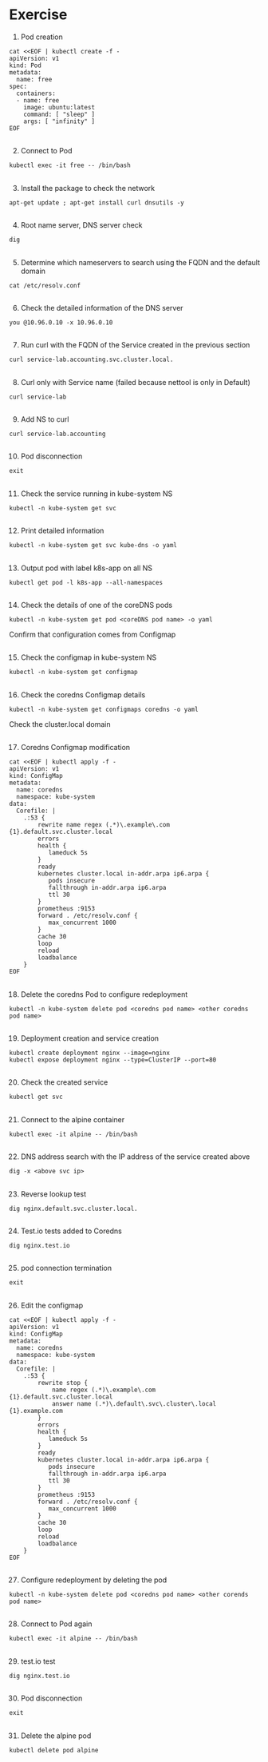 # Exercise


1. Pod creation
```
cat <<EOF | kubectl create -f -
apiVersion: v1
kind: Pod
metadata:
  name: free
spec:
  containers:
  - name: free
    image: ubuntu:latest
    command: [ "sleep" ]
    args: [ "infinity" ]
EOF
```

##

2. Connect to Pod
```
kubectl exec -it free -- /bin/bash
```

##

3. Install the package to check the network
```
apt-get update ; apt-get install curl dnsutils -y
```

##

4. Root name server, DNS server check
```
dig
```

##

5. Determine which nameservers to search using the FQDN and the default domain
```
cat /etc/resolv.conf
```

##

6. Check the detailed information of the DNS server
```
you @10.96.0.10 -x 10.96.0.10
```

##

7. Run curl with the FQDN of the Service created in the previous section
```
curl service-lab.accounting.svc.cluster.local.
```

##

8. Curl only with Service name (failed because nettool is only in Default)
```
curl service-lab
```

##

9. Add NS to curl
```
curl service-lab.accounting
```

##

10. Pod disconnection
```
exit
```

##

11. Check the service running in kube-system NS
```
kubectl -n kube-system get svc
```

##

12. Print detailed information
```
kubectl -n kube-system get svc kube-dns -o yaml
```

##

13. Output pod with label k8s-app on all NS
```
kubectl get pod -l k8s-app --all-namespaces
```

##

14. Check the details of one of the coreDNS pods
```
kubectl -n kube-system get pod <coreDNS pod name> -o yaml
```
Confirm that configuration comes from Configmap

##

15. Check the configmap in kube-system NS
```
kubectl -n kube-system get configmap
```

##

16. Check the coredns Configmap details
```
kubectl -n kube-system get configmaps coredns -o yaml
```

Check the cluster.local domain

##

17. Coredns Configmap modification
```
cat <<EOF | kubectl apply -f -
apiVersion: v1
kind: ConfigMap
metadata:
  name: coredns
  namespace: kube-system
data:
  Corefile: |
    .:53 {
        rewrite name regex (.*)\.example\.com {1}.default.svc.cluster.local
        errors
        health {
           lameduck 5s
        }
        ready
        kubernetes cluster.local in-addr.arpa ip6.arpa {
           pods insecure
           fallthrough in-addr.arpa ip6.arpa
           ttl 30
        }
        prometheus :9153
        forward . /etc/resolv.conf {
           max_concurrent 1000
        }
        cache 30
        loop
        reload
        loadbalance
    }
EOF
```

##

18. Delete the coredns Pod to configure redeployment
```
kubectl -n kube-system delete pod <coredns pod name> <other coredns pod name>
```

##

19. Deployment creation and service creation
```
kubectl create deployment nginx --image=nginx
kubectl expose deployment nginx --type=ClusterIP --port=80
```

##

20. Check the created service
```
kubectl get svc
```

##

21. Connect to the alpine container
```
kubectl exec -it alpine -- /bin/bash
```

##

22. DNS address search with the IP address of the service created above
```
dig -x <above svc ip>
```

##

23. Reverse lookup test
```
dig nginx.default.svc.cluster.local.
```

##

24. Test.io tests added to Coredns
```
dig nginx.test.io
```

##

25. pod connection termination
```
exit
```

##

26. Edit the configmap
```
cat <<EOF | kubectl apply -f -
apiVersion: v1
kind: ConfigMap
metadata:
  name: coredns
  namespace: kube-system
data:
  Corefile: |
    .:53 {
        rewrite stop {
            name regex (.*)\.example\.com {1}.default.svc.cluster.local
            answer name (.*)\.default\.svc\.cluster\.local {1}.example.com
        }
        errors
        health {
           lameduck 5s
        }
        ready
        kubernetes cluster.local in-addr.arpa ip6.arpa {
           pods insecure
           fallthrough in-addr.arpa ip6.arpa
           ttl 30
        }
        prometheus :9153
        forward . /etc/resolv.conf {
           max_concurrent 1000
        }
        cache 30
        loop
        reload
        loadbalance
    }
EOF
```

##

27. Configure redeployment by deleting the pod
```
kubectl -n kube-system delete pod <coredns pod name> <other corends pod name>
```

##

28. Connect to Pod again
```
kubectl exec -it alpine -- /bin/bash
```

##

29. test.io test
```
dig nginx.test.io
```

##

30. Pod disconnection
```
exit
```

##

31. Delete the alpine pod
```
kubectl delete pod alpine
```
